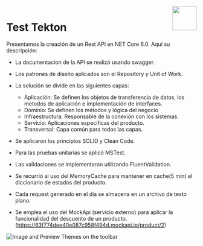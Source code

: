 <img src="https://github.com/RickStrahl/MarkdownMonster/raw/master/Art/MarkdownMonster_Icon_128.png" align="right" style="height: 64px"/>

# Test Tekton
Presentamos la creación de un Rest API en NET Core 6.0. Aquí su descripción:

* La documentacion de la API se realizó usando swagger.

* Los patrones de diseño aplicados son el Repository y Unit of Work.

* La solución se divide en las siguientes capas:
    * Aplicación: Se definen los objetos de transferencia de datos, los metodos de aplicación e implementación de interfaces.
    * Dominio: Se definen los métodos y lógica del negocio
    * Infraestructura: Responsable de la conexión con los sistemas.
    * Servicio: Aplicaciones específicas del producto.
    * Transversal: Capa común para todas las capas.
   
* Se aplicaron los principios SOLID y Clean Code.

* Para las pruebas unitarias se aplicó MSTest.

* Las validaciones se implementaron utilizando FluentValidation.

* Se recurrió al uso del MemoryCache para mantener en cache(5 min) el diccionario de estados del producto.

* Cada request generado en el día se almacena en un archivo de texto plano.

* Se emplea el uso del MockApi (servicio externo) para aplicar la funcionalidad del descuento de un producto. (https://63f774dee40e087c958f494d.mockapi.io/product/2)


![Image and Preview Themes on the toolbar](https://static.javatpoint.com/tutorial/webapi/images/web-api-tutorial.png) 

